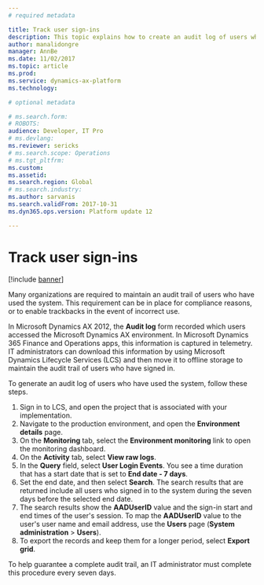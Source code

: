 ```yaml
---
# required metadata

title: Track user sign-ins 
description: This topic explains how to create an audit log of users who have signed in and used Microsoft Dynamics 365 Finance and Operations apps.
author: manalidongre
manager: AnnBe
ms.date: 11/02/2017
ms.topic: article
ms.prod: 
ms.service: dynamics-ax-platform
ms.technology: 

# optional metadata

# ms.search.form: 
# ROBOTS: 
audience: Developer, IT Pro
# ms.devlang: 
ms.reviewer: sericks
# ms.search.scope: Operations
# ms.tgt_pltfrm: 
ms.custom: 
ms.assetid: 
ms.search.region: Global
# ms.search.industry: 
ms.author: sarvanis
ms.search.validFrom: 2017-10-31
ms.dyn365.ops.version: Platform update 12

---
```

# Track user sign-ins 
 
[!include [banner](../includes/banner.md)]

Many organizations are required to maintain an audit trail of users who have used the system. This requirement can be in place for compliance reasons, or to enable trackbacks in the event of incorrect use.

In Microsoft Dynamics AX 2012, the **Audit log** form recorded which users accessed the Microsoft Dynamics AX environment. In Microsoft Dynamics 365 Finance and Operations apps, this information is captured in telemetry. IT administrators can download this information by using Microsoft Dynamics Lifecycle Services (LCS) and then move it to offline storage to maintain the audit trail of users who have signed in.

To generate an audit log of users who have used the system, follow these steps.

1. Sign in to LCS, and open the project that is associated with your implementation.
2. Navigate to the production environment, and open the **Environment details** page.
3. On the **Monitoring** tab, select the **Environment monitoring** link to open the monitoring dashboard.
4. On the **Activity** tab, select **View raw logs**.
5. In the **Query** field, select **User Login Events**. You see a time duration that has a start date that is set to **End date - 7 days**.
6. Set the end date, and then select **Search**. The search results that are returned include all users who signed in to the system during the seven days before the selected end date.
7. The search results show the **AADUserID** value and the sign-in start and end times of the user's session. To map the **AADUserID** value to the user's user name and email address, use the **Users** page (**System administration** > **Users**).
8. To export the records and keep them for a longer period, select **Export grid**.

To help guarantee a complete audit trail, an IT administrator must complete this procedure every seven days.
